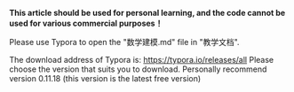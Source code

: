 **This article should be used for personal learning, and the code cannot be used for various commercial purposes！**

Please use Typora to open the "数学建模.md" file in "教学文档".

The download address of Typora is: https://typora.io/releases/all Please choose the version that suits you to download. Personally recommend version 0.11.18 (this version is the latest free version)